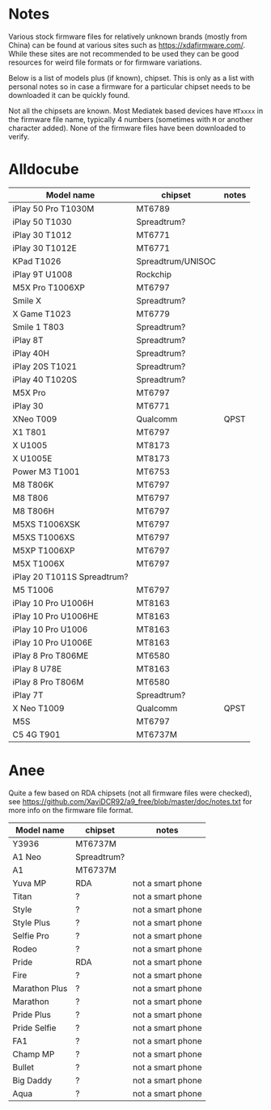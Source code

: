 # Notes

Various stock firmware files for relatively unknown brands (mostly from China)
can be found at various sites such as <https://xdafirmware.com/>. While these
sites are not recommended to be used they can be good resources for weird
file formats or for firmware variations.

Below is a list of models plus (if known), chipset. This is only as a list with
personal notes so in case a firmware for a particular chipset needs to be
downloaded it can be quickly found.

Not all the chipsets are known. Most Mediatek based devices have `MTxxxx` in
the firmware file name, typically 4 numbers (sometimes with `M` or another
character added). None of the firmware files have been downloaded to verify.

# Alldocube

| Model name | chipset | notes |
|------------|---------|-------|
| iPlay 50 Pro T1030M | MT6789||
| iPlay 50 T1030 | Spreadtrum? ||
| iPlay 30 T1012 | MT6771 ||
| iPlay 30 T1012E | MT6771||
| KPad T1026 | Spreadtrum/UNISOC ||
| iPlay 9T U1008 | Rockchip ||
| M5X Pro T1006XP | MT6797 ||
| Smile X | Spreadtrum? ||
| X Game T1023 | MT6779 ||
| Smile 1 T803 | Spreadtrum? ||
| iPlay 8T | Spreadtrum? ||
| iPlay 40H | Spreadtrum? ||
| iPlay 20S T1021 | Spreadtrum? ||
| iPlay 40 T1020S | Spreadtrum? ||
| M5X Pro | MT6797 ||
| iPlay 30 | MT6771 ||
| XNeo T009 | Qualcomm |QPST|
| X1 T801 | MT6797 ||
| X U1005 | MT8173 ||
| X U1005E | MT8173 ||
| Power M3 T1001 | MT6753 ||
| M8 T806K | MT6797 ||
| M8 T806 | MT6797 ||
| M8 T806H | MT6797 ||
| M5XS T1006XSK | MT6797 ||
| M5XS T1006XS | MT6797 ||
| M5XP T1006XP | MT6797 ||
| M5X T1006X | MT6797 ||
| iPlay 20 T1011S Spreadtrum? ||
| M5 T1006 | MT6797 ||
| iPlay 10 Pro U1006H | MT8163 ||
| iPlay 10 Pro U1006HE | MT8163 ||
| iPlay 10 Pro U1006 | MT8163 ||
| iPlay 10 Pro U1006E | MT8163 ||
| iPlay 8 Pro T806ME | MT6580 ||
| iPlay 8 U78E | MT8163 ||
| iPlay 8 Pro T806M | MT6580 ||
| iPlay 7T | Spreadtrum? ||
| X Neo T1009 | Qualcomm | QPST |
| M5S | MT6797 ||
| C5 4G T901 | MT6737M ||

# Anee

Quite a few based on RDA chipsets (not all firmware files were checked), see
<https://github.com/XaviDCR92/a9_free/blob/master/doc/notes.txt> for more info
on the firmware file format.

| Model name | chipset | notes |
|------------|---------|-------|
| Y3936 | MT6737M ||
| A1 Neo | Spreadtrum? ||
| A1 | MT6737M ||
| Yuva MP | RDA | not a smart phone |
| Titan | ? | not a smart phone |
| Style | ? | not a smart phone |
| Style Plus | ? | not a smart phone |
| Selfie Pro | ? | not a smart phone |
| Rodeo | ? | not a smart phone |
| Pride | RDA | not a smart phone |
| Fire | ? | not a smart phone |
| Marathon Plus | ? | not a smart phone |
| Marathon | ? | not a smart phone |
| Pride Plus | ? | not a smart phone |
| Pride Selfie | ? | not a smart phone |
| FA1 | ? | not a smart phone |
| Champ MP | ? | not a smart phone |
| Bullet | ? | not a smart phone |
| Big Daddy | ? | not a smart phone |
| Aqua | ? | not a smart phone |
